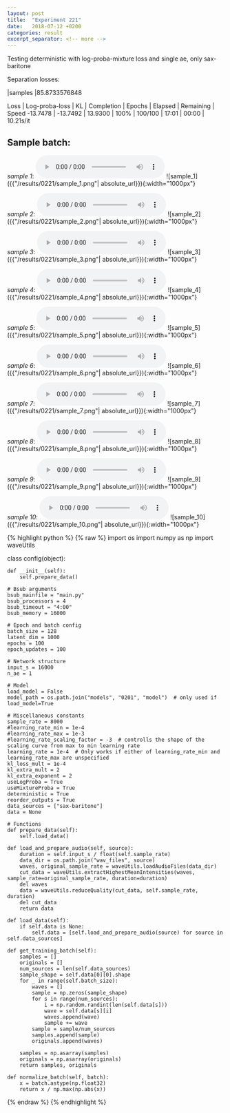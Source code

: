 ```yaml
---
layout: post
title:  "Experiment 221"
date:   2018-07-12 +0200
categories: result
excerpt_separator: <!-- more -->
---
```

Testing deterministic with log-proba-mixture loss and single ae, only sax-baritone

Separation losses:

|samples
|85.8733576848

Loss | Log-proba-loss | KL | Completion | Epochs | Elapsed | Remaining | Speed
-13.7478 | -13.7492 | 13.9300 | 100% | 100/100 | 17:01 | 00:00 | 10.21s/it<!-- more -->

## **Sample batch**:
_sample 1_:
<audio src="/ResultsOverview/results/0221/sample_1.wav" controls preload></audio>
![sample_1]({{"/results/0221/sample_1.png"| absolute_url}}){:width="1000px"}

_sample 2_:
<audio src="/ResultsOverview/results/0221/sample_2.wav" controls preload></audio>
![sample_2]({{"/results/0221/sample_2.png"| absolute_url}}){:width="1000px"}

_sample 3_:
<audio src="/ResultsOverview/results/0221/sample_3.wav" controls preload></audio>
![sample_3]({{"/results/0221/sample_3.png"| absolute_url}}){:width="1000px"}

_sample 4_:
<audio src="/ResultsOverview/results/0221/sample_4.wav" controls preload></audio>
![sample_4]({{"/results/0221/sample_4.png"| absolute_url}}){:width="1000px"}

_sample 5_:
<audio src="/ResultsOverview/results/0221/sample_5.wav" controls preload></audio>
![sample_5]({{"/results/0221/sample_5.png"| absolute_url}}){:width="1000px"}

_sample 6_:
<audio src="/ResultsOverview/results/0221/sample_6.wav" controls preload></audio>
![sample_6]({{"/results/0221/sample_6.png"| absolute_url}}){:width="1000px"}

_sample 7_:
<audio src="/ResultsOverview/results/0221/sample_7.wav" controls preload></audio>
![sample_7]({{"/results/0221/sample_7.png"| absolute_url}}){:width="1000px"}

_sample 8_:
<audio src="/ResultsOverview/results/0221/sample_8.wav" controls preload></audio>
![sample_8]({{"/results/0221/sample_8.png"| absolute_url}}){:width="1000px"}

_sample 9_:
<audio src="/ResultsOverview/results/0221/sample_9.wav" controls preload></audio>
![sample_9]({{"/results/0221/sample_9.png"| absolute_url}}){:width="1000px"}

_sample 10_:
<audio src="/ResultsOverview/results/0221/sample_10.wav" controls preload></audio>
![sample_10]({{"/results/0221/sample_10.png"| absolute_url}}){:width="1000px"}


{% highlight python %}
{% raw %}
import os
import numpy as np
import waveUtils


class config(object):

	def __init__(self):
		self.prepare_data()

	# Bsub arguments
	bsub_mainfile = "main.py"
	bsub_processors = 4
	bsub_timeout = "4:00"
	bsub_memory = 16000

	# Epoch and batch config
	batch_size = 128
	latent_dim = 1000
	epochs = 100
	epoch_updates = 100

	# Network structure
	input_s = 16000
	n_ae = 1

	# Model
	load_model = False
	model_path = os.path.join("models", "0201", "model")  # only used if load_model=True

	# Miscellaneous constants
	sample_rate = 8000
	#learning_rate_min = 1e-4
	#learning_rate_max = 1e-3
	#learning_rate_scaling_factor = -3  # controlls the shape of the scaling curve from max to min learning rate
	learning_rate = 1e-4  # Only works if either of learning_rate_min and learning_rate_max are unspecified
	kl_loss_mult = 1e-4
	kl_extra_mult = 2
	kl_extra_exponent = 2
	useLogProba = True
	useMixtureProba = True
	deterministic = True
	reorder_outputs = True
	data_sources = ["sax-baritone"]
	data = None

	# Functions
	def prepare_data(self):
		self.load_data()

	def load_and_prepare_audio(self, source):
		duration = self.input_s / float(self.sample_rate)
		data_dir = os.path.join("wav_files", source)
		waves, original_sample_rate = waveUtils.loadAudioFiles(data_dir)
		cut_data = waveUtils.extractHighestMeanIntensities(waves, sample_rate=original_sample_rate, duration=duration)
		del waves
		data = waveUtils.reduceQuality(cut_data, self.sample_rate, duration)
		del cut_data
		return data

	def load_data(self):
		if self.data is None:
			self.data = [self.load_and_prepare_audio(source) for source in self.data_sources]

	def get_training_batch(self):
		samples = []
		originals = []
		num_sources = len(self.data_sources)
		sample_shape = self.data[0][0].shape
		for _ in range(self.batch_size):
			waves = []
			sample = np.zeros(sample_shape)
			for s in range(num_sources):
				i = np.random.randint(len(self.data[s]))
				wave = self.data[s][i]
				waves.append(wave)
				sample += wave
			sample = sample/num_sources
			samples.append(sample)
			originals.append(waves)

		samples = np.asarray(samples)
		originals = np.asarray(originals)
		return samples, originals

	def normalize_batch(self, batch):
		x = batch.astype(np.float32)
		return x / np.max(np.abs(x))

{% endraw %}
{% endhighlight %}
